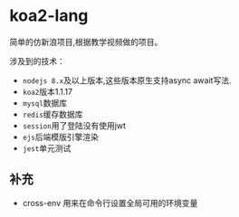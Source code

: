 # koa2-lang

简单的仿新浪项目,根据教学视频做的项目。

涉及到的技术：

- `nodejs 8.x`及以上版本,这些版本原生支持async await写法.
- `koa2`版本1.1.17
- `mysql`数据库
- `redis`缓存数据库
- `session`用了登陆没有使用jwt
- `ejs`后端模版引擎渲染
- `jest`单元测试

## 补充

- cross-env 用来在命令行设置全局可用的环境变量